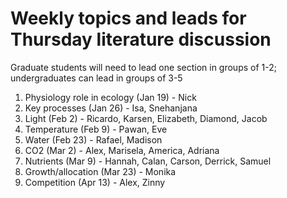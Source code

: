 # Weekly topics and leads for Thursday literature discussion

Graduate students will need to lead one section in groups of 1-2;
undergraduates can lead in groups of 3-5

1. Physiology role in ecology (Jan 19) - Nick
2. Key processes (Jan 26) - Isa, Snehanjana
3. Light (Feb 2) - Ricardo, Karsen, Elizabeth, Diamond, Jacob
4. Temperature (Feb 9) - Pawan, Eve
5. Water (Feb 23) - Rafael, Madison
6. CO2 (Mar 2) - Alex, Marisela, America, Adriana
7. Nutrients (Mar 9) - Hannah, Calan, Carson, Derrick, Samuel
8. Growth/allocation (Mar 23) - Monika
9. Competition (Apr 13) - Alex, Zinny
